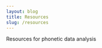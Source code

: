 ```yaml
---
layout: blog
title: Resources
slug: /resources
---
```


Resources for phonetic data analysis
<br />
